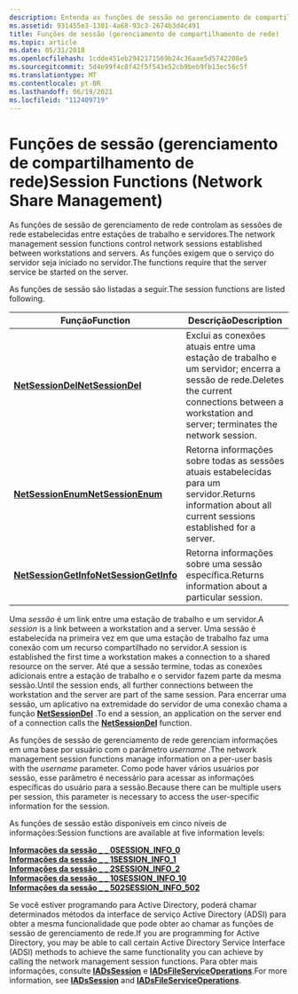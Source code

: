 ```yaml
---
description: Entenda as funções de sessão no gerenciamento de compartilhamento de rede. Essas funções controlam as sessões de rede estabelecidas entre estações de trabalho e servidores.
ms.assetid: 931455e3-1301-4a68-93c3-2674b3d4c491
title: Funções de sessão (gerenciamento de compartilhamento de rede)
ms.topic: article
ms.date: 05/31/2018
ms.openlocfilehash: 1cdde451eb2942171569b24c36aae5d5742208e5
ms.sourcegitcommit: 5d4e99f4c8f42f5f543e52cb9beb9fb13ec56c5f
ms.translationtype: MT
ms.contentlocale: pt-BR
ms.lasthandoff: 06/19/2021
ms.locfileid: "112409719"
---
```

# <a name="session-functions-network-share-management"></a><span data-ttu-id="f926e-104">Funções de sessão (gerenciamento de compartilhamento de rede)</span><span class="sxs-lookup"><span data-stu-id="f926e-104">Session Functions (Network Share Management)</span></span>

<span data-ttu-id="f926e-105">As funções de sessão de gerenciamento de rede controlam as sessões de rede estabelecidas entre estações de trabalho e servidores.</span><span class="sxs-lookup"><span data-stu-id="f926e-105">The network management session functions control network sessions established between workstations and servers.</span></span> <span data-ttu-id="f926e-106">As funções exigem que o serviço do servidor seja iniciado no servidor.</span><span class="sxs-lookup"><span data-stu-id="f926e-106">The functions require that the server service be started on the server.</span></span>

<span data-ttu-id="f926e-107">As funções de sessão são listadas a seguir.</span><span class="sxs-lookup"><span data-stu-id="f926e-107">The session functions are listed following.</span></span>



| <span data-ttu-id="f926e-108">Função</span><span class="sxs-lookup"><span data-stu-id="f926e-108">Function</span></span>                                       | <span data-ttu-id="f926e-109">Descrição</span><span class="sxs-lookup"><span data-stu-id="f926e-109">Description</span></span>                                                                                       |
|------------------------------------------------|---------------------------------------------------------------------------------------------------|
| [<span data-ttu-id="f926e-110">**NetSessionDel**</span><span class="sxs-lookup"><span data-stu-id="f926e-110">**NetSessionDel**</span></span>](/windows/desktop/api/Lmshare/nf-lmshare-netsessiondel)         | <span data-ttu-id="f926e-111">Exclui as conexões atuais entre uma estação de trabalho e um servidor; encerra a sessão de rede.</span><span class="sxs-lookup"><span data-stu-id="f926e-111">Deletes the current connections between a workstation and server; terminates the network session.</span></span> |
| [<span data-ttu-id="f926e-112">**NetSessionEnum**</span><span class="sxs-lookup"><span data-stu-id="f926e-112">**NetSessionEnum**</span></span>](/windows/desktop/api/Lmshare/nf-lmshare-netsessionenum)       | <span data-ttu-id="f926e-113">Retorna informações sobre todas as sessões atuais estabelecidas para um servidor.</span><span class="sxs-lookup"><span data-stu-id="f926e-113">Returns information about all current sessions established for a server.</span></span>                          |
| [<span data-ttu-id="f926e-114">**NetSessionGetInfo**</span><span class="sxs-lookup"><span data-stu-id="f926e-114">**NetSessionGetInfo**</span></span>](/windows/desktop/api/Lmshare/nf-lmshare-netsessiongetinfo) | <span data-ttu-id="f926e-115">Retorna informações sobre uma sessão específica.</span><span class="sxs-lookup"><span data-stu-id="f926e-115">Returns information about a particular session.</span></span>                                                   |



 

<span data-ttu-id="f926e-116">Uma *sessão* é um link entre uma estação de trabalho e um servidor.</span><span class="sxs-lookup"><span data-stu-id="f926e-116">A *session* is a link between a workstation and a server.</span></span> <span data-ttu-id="f926e-117">Uma sessão é estabelecida na primeira vez em que uma estação de trabalho faz uma conexão com um recurso compartilhado no servidor.</span><span class="sxs-lookup"><span data-stu-id="f926e-117">A session is established the first time a workstation makes a connection to a shared resource on the server.</span></span> <span data-ttu-id="f926e-118">Até que a sessão termine, todas as conexões adicionais entre a estação de trabalho e o servidor fazem parte da mesma sessão.</span><span class="sxs-lookup"><span data-stu-id="f926e-118">Until the session ends, all further connections between the workstation and the server are part of the same session.</span></span> <span data-ttu-id="f926e-119">Para encerrar uma sessão, um aplicativo na extremidade do servidor de uma conexão chama a função [**NetSessionDel**](/windows/desktop/api/Lmshare/nf-lmshare-netsessiondel) .</span><span class="sxs-lookup"><span data-stu-id="f926e-119">To end a session, an application on the server end of a connection calls the [**NetSessionDel**](/windows/desktop/api/Lmshare/nf-lmshare-netsessiondel) function.</span></span>

<span data-ttu-id="f926e-120">As funções de sessão de gerenciamento de rede gerenciam informações em uma base por usuário com o parâmetro *username* .</span><span class="sxs-lookup"><span data-stu-id="f926e-120">The network management session functions manage information on a per-user basis with the *username* parameter.</span></span> <span data-ttu-id="f926e-121">Como pode haver vários usuários por sessão, esse parâmetro é necessário para acessar as informações específicas do usuário para a sessão.</span><span class="sxs-lookup"><span data-stu-id="f926e-121">Because there can be multiple users per session, this parameter is necessary to access the user-specific information for the session.</span></span>

<span data-ttu-id="f926e-122">As funções de sessão estão disponíveis em cinco níveis de informações:</span><span class="sxs-lookup"><span data-stu-id="f926e-122">Session functions are available at five information levels:</span></span>

<dl>

[<span data-ttu-id="f926e-123">**Informações da sessão \_ \_ 0**</span><span class="sxs-lookup"><span data-stu-id="f926e-123">**SESSION\_INFO\_0**</span></span>](/windows/desktop/api/Lmshare/ns-lmshare-session_info_0)  
[<span data-ttu-id="f926e-124">**Informações da sessão \_ \_ 1**</span><span class="sxs-lookup"><span data-stu-id="f926e-124">**SESSION\_INFO\_1**</span></span>](/windows/desktop/api/Lmshare/ns-lmshare-session_info_1)  
[<span data-ttu-id="f926e-125">**Informações da sessão \_ \_ 2**</span><span class="sxs-lookup"><span data-stu-id="f926e-125">**SESSION\_INFO\_2**</span></span>](/windows/desktop/api/Lmshare/ns-lmshare-session_info_2)  
[<span data-ttu-id="f926e-126">**Informações da sessão \_ \_ 10**</span><span class="sxs-lookup"><span data-stu-id="f926e-126">**SESSION\_INFO\_10**</span></span>](/windows/desktop/api/Lmshare/ns-lmshare-session_info_10)  
[<span data-ttu-id="f926e-127">**Informações da sessão \_ \_ 502**</span><span class="sxs-lookup"><span data-stu-id="f926e-127">**SESSION\_INFO\_502**</span></span>](/windows/desktop/api/Lmshare/ns-lmshare-session_info_502)  
</dl>

<span data-ttu-id="f926e-128">Se você estiver programando para Active Directory, poderá chamar determinados métodos da interface de serviço Active Directory (ADSI) para obter a mesma funcionalidade que pode obter ao chamar as funções de sessão de gerenciamento de rede.</span><span class="sxs-lookup"><span data-stu-id="f926e-128">If you are programming for Active Directory, you may be able to call certain Active Directory Service Interface (ADSI) methods to achieve the same functionality you can achieve by calling the network management session functions.</span></span> <span data-ttu-id="f926e-129">Para obter mais informações, consulte [**IADsSession**](/windows/desktop/api/iads/nn-iads-iadssession) e [**IADsFileServiceOperations**](/windows/desktop/api/iads/nn-iads-iadsfileserviceoperations).</span><span class="sxs-lookup"><span data-stu-id="f926e-129">For more information, see [**IADsSession**](/windows/desktop/api/iads/nn-iads-iadssession) and [**IADsFileServiceOperations**](/windows/desktop/api/iads/nn-iads-iadsfileserviceoperations).</span></span>

 

 
